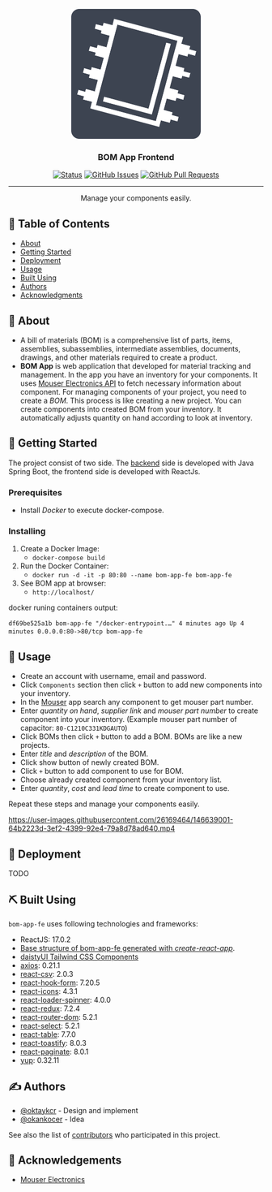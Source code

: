 <p align="center">
  <img width="256" height="256" src="https://github.com/oktaykcr/bom-app-be/blob/master/bom-app-logo.png"  alt="logo"/>
</p>

<h3 align="center">BOM App Frontend</h3>

<div align="center">

[![Status](https://img.shields.io/badge/status-active-success.svg)]()
[![GitHub Issues](https://img.shields.io/github/issues/oktaykcr/bom-app-fe.svg)](https://github.com/oktaykcr/bom-app-fe/issues)
[![GitHub Pull Requests](https://img.shields.io/github/issues-pr/oktaykcr/bom-app-fe.svg)](https://github.com/oktaykcr/bom-app-fe/pulls)

</div>

---

<p align="center"> Manage your components easily.
    <br> 
</p>

## 📝 Table of Contents

- [About](#about)
- [Getting Started](#getting_started)
- [Deployment](#deployment)
- [Usage](#usage)
- [Built Using](#built_using)
- [Authors](#authors)
- [Acknowledgments](#acknowledgement)

## 🧐 About <a name = "about"></a>

- A bill of materials (BOM) is a comprehensive list of parts, items, assemblies, subassemblies, intermediate assemblies,
  documents, drawings, and other materials required to create a product.
- **BOM App** is web application that developed for material tracking and management. In the app you have an inventory
  for your components. It uses [Mouser Electronics API](https://eu.mouser.com/) to fetch necessary information about
  component. For managing components of your project, you need to create a *BOM*. This process is like creating a new
  project. You can create components into created BOM from your inventory. It automatically adjusts quantity on hand
  according to look at inventory.

## 🏁 Getting Started <a name = "getting_started"></a>

The project consist of two side. The [backend](https://github.com/oktaykcr/bom-app-be) side is developed with Java Spring Boot,
the frontend side is developed with ReactJs.

### Prerequisites

- Install *Docker* to execute docker-compose.

### Installing

1. Create a Docker Image:
    - `docker-compose build`
2. Run the Docker Container:
    - `docker run -d -it -p 80:80 --name bom-app-fe bom-app-fe`
3. See BOM app at browser:
    - `http://localhost/`

docker runing containers output:

```
df69be525a1b bom-app-fe "/docker-entrypoint.…" 4 minutes ago Up 4 minutes 0.0.0.0:80->80/tcp bom-app-fe
```

## 🎈 Usage <a name="usage"></a>

- Create an account with username, email and password.
- Click `Components` section then click `+` button to add new components into your inventory.
- In the [Mouser](https://eu.mouser.com/) app search any component to get mouser part number.
- Enter *quantity on hand*, *supplier link* and *mouser part number* to create component into your inventory. (Example
  mouser part number of capacitor: `80-C1210C331KDGAUTO`)
- Click BOMs then click `+` button to add a BOM. BOMs are like a new projects.
- Enter *title* and *description* of the BOM.
- Click show button of newly created BOM.
- Click `+` button to add component to use for BOM.
- Choose already created component from your inventory list.
- Enter *quantity*, *cost* and *lead time* to create component to use.

Repeat these steps and manage your components easily.

https://user-images.githubusercontent.com/26169464/146639001-64b2223d-3ef2-4399-92e4-79a8d78ad640.mp4

## 🚀 Deployment <a name = "deployment"></a>

TODO

## ⛏️ Built Using <a name = "built_using"></a>

`bom-app-fe` uses following technologies and frameworks:

- ReactJS: 17.0.2
- [Base structure of bom-app-fe generated with *create-react-app*](https://create-react-app.dev/).
- [daistyUI Tailwind CSS Components](https://daisyui.com/)
- [axios](https://axios-http.com/): 0.21.1
- [react-csv](https://www.npmjs.com/package/react-csv): 2.0.3
- [react-hook-form](https://react-hook-form.com/): 7.20.5
- [react-icons](https://react-icons.github.io/react-icons/): 4.3.1
- [react-loader-spinner](https://www.npmjs.com/package/react-loader-spinner): 4.0.0
- [react-redux](https://react-redux.js.org/): 7.2.4
- [react-router-dom](https://v5.reactrouter.com/web/guides/quick-start): 5.2.1
- [react-select](https://react-select.com/home): 5.2.1
- [react-table](https://react-table.tanstack.com/): 7.7.0
- [react-toastify](https://www.npmjs.com/package/react-toastify): 8.0.3
- [react-paginate](https://www.npmjs.com/package/react-paginate): 8.0.1
- [yup](https://react-hook-form.com/advanced-usage): 0.32.11

## ✍️ Authors <a name = "authors"></a>

- [@oktaykcr](https://github.com/oktaykcr) - Design and implement
- [@okankocer](https://linkedin.com/in/okan-koçer-b3327615b) - Idea

See also the list of [contributors](https://github.com/oktaykcr/bom-app-fe/contributors) who
participated in this project.

## 🎉 Acknowledgements <a name = "acknowledgement"></a>

- [Mouser Electronics](https://eu.mouser.com/)
